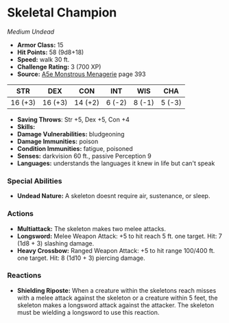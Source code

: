 # Skeletal Champion

*Medium* *Undead*

- **Armor Class:** 15
- **Hit Points:** 58 (9d8+18)
- **Speed:** walk 30 ft.
- **Challenge Rating:** 3 (700 XP)
- **Source:** [A5e Monstrous Menagerie](https://enpublishingrpg.com/products/level-up-monstrous-menagerie-a5e) page 393

| STR | DEX | CON | INT | WIS | CHA |
| --- | --- | --- | --- | --- | --- |
| 16 (+3) | 16 (+3) | 14 (+2) | 6 (-2) | 8 (-1) | 5 (-3) |

- **Saving Throws**: Str +5, Dex +5, Con +4
- **Skills:** 
- **Damage Vulnerabilities:** bludgeoning
- **Damage Immunities:** poison
- **Condition Immunities:** fatigue, poisoned
- **Senses:** darkvision 60 ft., passive Perception 9
- **Languages:** understands the languages it knew in life but can't speak
### Special Abilities
- **Undead Nature:** A skeleton doesnt require air, sustenance, or sleep.
### Actions
- **Multiattack:** The skeleton makes two melee attacks.
- **Longsword:** Melee Weapon Attack: +5 to hit  reach 5 ft.  one target. Hit: 7 (1d8 + 3) slashing damage.
- **Heavy Crossbow:** Ranged Weapon Attack: +5 to hit  range 100/400 ft.  one target. Hit: 8 (1d10 + 3) piercing damage.
### Reactions
- **Shielding Riposte:** When a creature within the skeletons reach misses with a melee attack against the skeleton or a creature within 5 feet, the skeleton makes a longsword attack against the attacker. The skeleton must be wielding a longsword to use this reaction.


